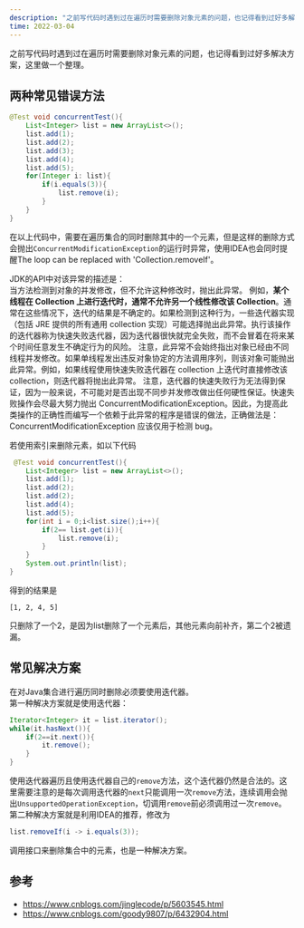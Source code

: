 ```yaml
---
description: "之前写代码时遇到过在遍历时需要删除对象元素的问题，也记得看到过好多解决方案，这里做一个整理。"
time: 2022-03-04
---
```


之前写代码时遇到过在遍历时需要删除对象元素的问题，也记得看到过好多解决方案，这里做一个整理。  

## 两种常见错误方法
```java
@Test void concurrentTest(){
    List<Integer> list = new ArrayList<>();
    list.add(1);
    list.add(2);
    list.add(3);
    list.add(4);
    list.add(5);
    for(Integer i: list){
        if(i.equals(3)){
            list.remove(i);
        }
    }
}
```
在以上代码中，需要在遍历集合的同时删除其中的一个元素，但是这样的删除方式会抛出`ConcurrentModificationException`的运行时异常，使用IDEA也会同时提醒The loop can be replaced with 'Collection.removeIf'。

JDK的API中对该异常的描述是：  
当方法检测到对象的并发修改，但不允许这种修改时，抛出此异常。
例如，**某个线程在 Collection 上进行迭代时，通常不允许另一个线性修改该 Collection**。通常在这些情况下，迭代的结果是不确定的。如果检测到这种行为，一些迭代器实现（包括 JRE 提供的所有通用 collection 实现）可能选择抛出此异常。执行该操作的迭代器称为快速失败迭代器，因为迭代器很快就完全失败，而不会冒着在将来某个时间任意发生不确定行为的风险。
注意，此异常不会始终指出对象已经由不同 线程并发修改。如果单线程发出违反对象协定的方法调用序列，则该对象可能抛出此异常。例如，如果线程使用快速失败迭代器在 collection 上迭代时直接修改该 collection，则迭代器将抛出此异常。
注意，迭代器的快速失败行为无法得到保证，因为一般来说，不可能对是否出现不同步并发修改做出任何硬性保证。快速失败操作会尽最大努力抛出 ConcurrentModificationException。因此，为提高此类操作的正确性而编写一个依赖于此异常的程序是错误的做法，正确做法是：ConcurrentModificationException 应该仅用于检测 bug。

若使用索引来删除元素，如以下代码
```java
 @Test void concurrentTest(){
    List<Integer> list = new ArrayList<>();
    list.add(1);
    list.add(2);
    list.add(2);
    list.add(4);
    list.add(5);
    for(int i = 0;i<list.size();i++){
        if(2== list.get(i)){
            list.remove(i);
        }
    }
    System.out.println(list);
}
```
得到的结果是
```
[1, 2, 4, 5]
```
只删除了一个2，是因为list删除了一个元素后，其他元素向前补齐，第二个2被遗漏。

## 常见解决方案
在对Java集合进行遍历同时删除必须要使用迭代器。  
第一种解决方案就是使用迭代器：
```java
Iterator<Integer> it = list.iterator();
while(it.hasNext()){
    if(2==it.next()){
        it.remove();
    }
}
```
使用迭代器遍历且使用迭代器自己的`remove`方法，这个迭代器仍然是合法的。这里需要注意的是每次调用迭代器的`next`只能调用一次`remove`方法，连续调用会抛出`UnsupportedOperationException`，切调用`remove`前必须调用过一次`remove`。
第二种解决方案就是利用IDEA的推荐，修改为
```java
list.removeIf(i -> i.equals(3));
```
调用接口来删除集合中的元素，也是一种解决方案。



## 参考
* https://www.cnblogs.com/jinglecode/p/5603545.html
* https://www.cnblogs.com/goody9807/p/6432904.html